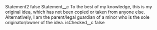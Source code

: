 <?xml version="1.0" encoding="UTF-8"?>
<CustomMetadata xmlns="http://soap.sforce.com/2006/04/metadata" xmlns:xsi="http://www.w3.org/2001/XMLSchema-instance" xmlns:xsd="http://www.w3.org/2001/XMLSchema">
    <label>Statement2</label>
    <protected>false</protected>
    <values>
        <field>Statement__c</field>
        <value xsi:type="xsd:string">To the best of my knowledge, this is my original idea, which has not been copied or taken from anyone else. Alternatively, I am the parent/legal guardian of a minor who is the sole originator/owner of the idea.</value>
    </values>
    <values>
        <field>isChecked__c</field>
        <value xsi:type="xsd:boolean">false</value>
    </values>
</CustomMetadata>
